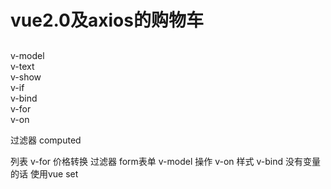 # vue2.0及axios的购物车

## 
v-model  
v-text  
v-show  
v-if  
v-bind  
v-for  
v-on 

过滤器
computed


列表 v-for
价格转换 过滤器
form表单 v-model 
操作 v-on
样式 v-bind
没有变量的话 使用vue set